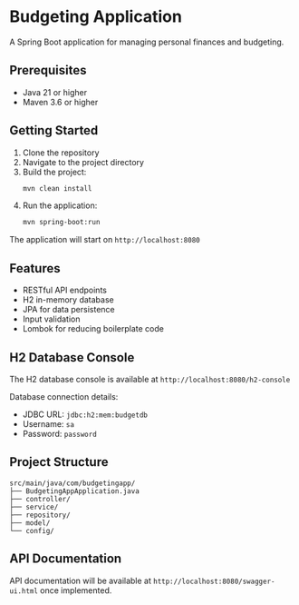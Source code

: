 # Budgeting Application

A Spring Boot application for managing personal finances and budgeting.

## Prerequisites

- Java 21 or higher
- Maven 3.6 or higher

## Getting Started

1. Clone the repository
2. Navigate to the project directory
3. Build the project:
   ```bash
   mvn clean install
   ```
4. Run the application:
   ```bash
   mvn spring-boot:run
   ```

The application will start on `http://localhost:8080`

## Features

- RESTful API endpoints
- H2 in-memory database
- JPA for data persistence
- Input validation
- Lombok for reducing boilerplate code

## H2 Database Console

The H2 database console is available at `http://localhost:8080/h2-console`

Database connection details:
- JDBC URL: `jdbc:h2:mem:budgetdb`
- Username: `sa`
- Password: `password`

## Project Structure

```
src/main/java/com/budgetingapp/
├── BudgetingAppApplication.java
├── controller/
├── service/
├── repository/
├── model/
└── config/
```

## API Documentation

API documentation will be available at `http://localhost:8080/swagger-ui.html` once implemented. 